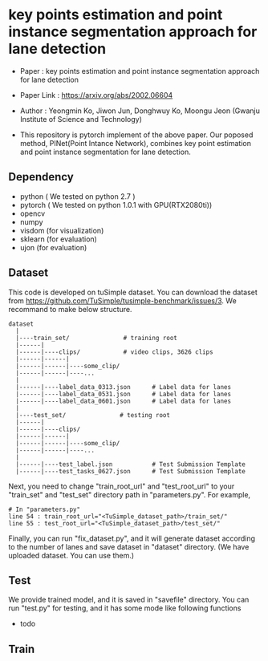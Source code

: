# key points estimation and point instance segmentation approach for lane detection

- Paper : key points estimation and point instance segmentation approach for lane detection
- Paper Link : https://arxiv.org/abs/2002.06604
- Author : Yeongmin Ko, Jiwon Jun, Donghwuy Ko, Moongu Jeon (Gwanju Institute of Science and Technology)

- This repository is pytorch implement of the above paper. Our poposed method, PINet(Point Intance Network), combines key point estimation and point instance segmentation for lane detection. 

## Dependency
- python ( We tested on python 2.7 )
- pytorch ( We tested on python 1.0.1 with GPU(RTX2080ti))
- opencv
- numpy
- visdom (for visualization)
- sklearn (for evaluation)
- ujon (for evaluation)

## Dataset
This code is developed on tuSimple dataset. You can download the dataset from https://github.com/TuSimple/tusimple-benchmark/issues/3. We recommand to make below structure.

    dataset
      |
      |----train_set/               # training root 
      |------|
      |------|----clips/            # video clips, 3626 clips
      |------|------|
      |------|------|----some_clip/
      |------|------|----...
      |
      |------|----label_data_0313.json      # Label data for lanes
      |------|----label_data_0531.json      # Label data for lanes
      |------|----label_data_0601.json      # Label data for lanes
      |
      |----test_set/               # testing root 
      |------|
      |------|----clips/
      |------|------|
      |------|------|----some_clip/
      |------|------|----...
      |
      |------|----test_label.json           # Test Submission Template
      |------|----test_tasks_0627.json      # Test Submission Template
            
Next, you need to change "train_root_url" and "test_root_url" to your "train_set" and "test_set" directory path in "parameters.py". For example,

```
# In "parameters.py"
line 54 : train_root_url="<TuSimple_dataset_path>/train_set/"
line 55 : test_root_url="<TuSimple_dataset_path>/test_set/"
```

Finally, you can run "fix_dataset.py", and it will generate dataset according to the number of lanes and save dataset in "dataset" directory. (We have uploaded dataset. You can use them.)
            
## Test
We provide trained model, and it is saved in "savefile" directory. You can run "test.py" for testing, and it has some mode like following functions
- todo


## Train
